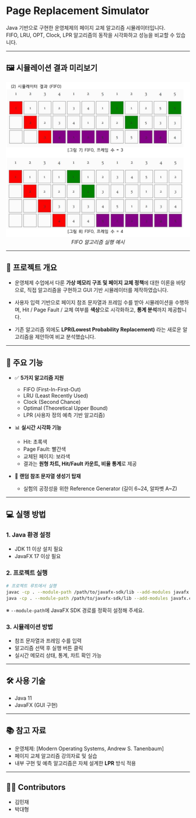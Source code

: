 # Page Replacement Simulator

Java 기반으로 구현한 운영체제의 페이지 교체 알고리즘 시뮬레이터입니다.  
FIFO, LRU, OPT, Clock, LPR 알고리즘의 동작을 시각화하고 성능을 비교할 수 있습니다.

---

## 🖼️ 시뮬레이션 결과 미리보기

<p align="center">
  <img src="screenshots/fifo_example.png" width="600" />
  <br/><i>FIFO 알고리즘 실행 예시</i>
</p>

---

## 📌 프로젝트 개요

- 운영체제 수업에서 다룬 **가상 메모리 구조 및 페이지 교체 정책**에 대한 이론을 바탕으로, 직접 알고리즘을 구현하고 GUI 기반 시뮬레이터를 제작하였습니다.

- 사용자 입력 기반으로 페이지 참조 문자열과 프레임 수를 받아 시뮬레이션을 수행하며, Hit / Page Fault / 교체 여부를 **색상**으로 시각화하고, **통계 분석**까지 제공합니다.

- 기존 알고리즘 외에도 **LPR(Lowest Probability Replacement)** 라는 새로운 알고리즘을 제안하여 비교 분석했습니다.

---

## 🎯 주요 기능

- ✅ **5가지 알고리즘 지원**

  - FIFO (First-In-First-Out)
  - LRU (Least Recently Used)
  - Clock (Second Chance)
  - Optimal (Theoretical Upper Bound)
  - LPR (사용자 정의 예측 기반 알고리즘)

- 📊 **실시간 시각화 기능**

  - Hit: 초록색
  - Page Fault: 빨간색
  - 교체된 페이지: 보라색
  - 결과는 **원형 차트, Hit/Fault 카운트, 비율 통계**로 제공

- 🧪 **랜덤 참조 문자열 생성기 탑재**
  - 실험의 공정성을 위한 Reference Generator (길이 6~24, 알파벳 A~Z)

---

## 💻 실행 방법

### 1. Java 환경 설정

- JDK 11 이상 설치 필요
- JavaFX 17 이상 필요

### 2. 프로젝트 실행

```bash
# 프로젝트 루트에서 실행
javac -cp . --module-path /path/to/javafx-sdk/lib --add-modules javafx.controls *.java
java -cp . --module-path /path/to/javafx-sdk/lib --add-modules javafx.controls Main
```

※ `--module-path`에 JavaFX SDK 경로를 정확히 설정해 주세요.

### 3. 시뮬레이션 방법

- 참조 문자열과 프레임 수를 입력
- 알고리즘 선택 후 실행 버튼 클릭
- 실시간 메모리 상태, 통계, 차트 확인 가능

---

## 🛠 사용 기술

- Java 11
- JavaFX (GUI 구현)

---

## 📚 참고 자료

- 운영체제: [Modern Operating Systems, Andrew S. Tanenbaum]
- 페이지 교체 알고리즘 강의자료 및 실습
- 내부 구현 및 예측 알고리즘은 자체 설계한 **LPR** 방식 적용

---

## 👨‍💻 Contributors

- 김민재
- 박대형
